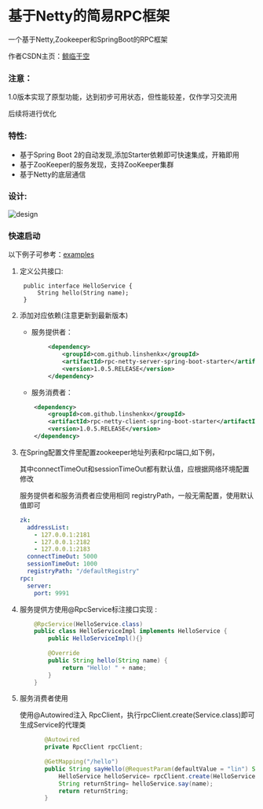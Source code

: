 # 基于Netty的简易RPC框架
一个基于Netty,Zookeeper和SpringBoot的RPC框架

作者CSDN主页：[鲸临于空](https://blog.csdn.net/alinyua)

### 注意：
1.0版本实现了原型功能，达到初步可用状态，但性能较差，仅作学习交流用

后续将进行优化

### 特性:
* 基于Spring Boot 2的自动发现,添加Starter依赖即可快速集成，开箱即用
* 基于ZooKeeper的服务发现，支持ZooKeeper集群
* 基于Netty的底层通信

### 设计:
![design](https://images2015.cnblogs.com/blog/434101/201603/434101-20160316102651631-1816064105.png)
### 快速启动

以下例子可参考：[examples](https://github.com/linshenkx/rpc-netty-spring-boot-starter/tree/master/examples)

1. 定义公共接口:

		public interface HelloService { 
			String hello(String name); 
		}

2. 添加对应依赖(注意更新到最新版本)
    - 服务提供者：
    ```xml
            <dependency>
                <groupId>com.github.linshenkx</groupId>
                <artifactId>rpc-netty-server-spring-boot-starter</artifactId>
                <version>1.0.5.RELEASE</version>
            </dependency>
    ```

    - 服务消费者：
    ```xml
        <dependency>
            <groupId>com.github.linshenkx</groupId>
            <artifactId>rpc-netty-client-spring-boot-starter</artifactId>
            <version>1.0.5.RELEASE</version>
        </dependency>
    ``` 
    
3. 在Spring配置文件里配置zookeeper地址列表和rpc端口,如下例，

    其中connectTimeOut和sessionTimeOut都有默认值，应根据网络环境配置修改
    
    服务提供者和服务消费者应使用相同 registryPath，一般无需配置，使用默认值即可
    
    ```yml
    zk:
      addressList:
        - 127.0.0.1:2181
        - 127.0.0.1:2182
        - 127.0.0.1:2183
      connectTimeOut: 5000
      sessionTimeOut: 1000
      registryPath: "/defaultRegistry"
    rpc:
      server:
        port: 9991
    ```

4. 服务提供方使用@RpcService标注接口实现 :
    ```java
		@RpcService(HelloService.class)
		public class HelloServiceImpl implements HelloService {
			public HelloServiceImpl(){}
			
			@Override
			public String hello(String name) {
				return "Hello! " + name;
			}
		}
    ```

5. 服务消费者使用
    
    使用@Autowired注入 RpcClient，执行rpcClient.create(Service.class)即可生成Service的代理类
    
    ```java
           @Autowired
           private RpcClient rpcClient;
       
           @GetMapping("/hello")
           public String sayHello(@RequestParam(defaultValue = "lin") String name){
               HelloService helloService= rpcClient.create(HelloService.class);
               String returnString= helloService.say(name);
               return returnString;
           }
    ```

